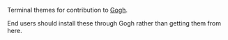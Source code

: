 Terminal themes for contribution to [Gogh](https://mayccoll.github.io/Gogh/).

End users should install these through Gogh rather than getting them from here.
